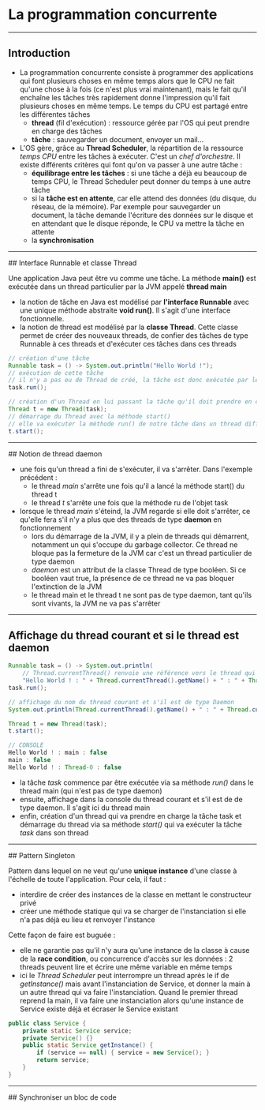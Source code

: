 # La programmation concurrente

----

## Introduction

- La programmation concurrente consiste à programmer des applications qui font plusieurs choses en même temps alors que le CPU ne fait qu'une chose à la fois (ce n'est plus vrai maintenant), mais le fait qu'il enchaîne les tâches très rapidement donne l'impression qu'il fait plusieurs choses en même temps. Le temps du CPU est partagé entre les différentes tâches
    - **thread** (fil d'exécution) : ressource gérée par l'OS qui peut prendre en charge des tâches
    - **tâche** : sauvegarder un document, envoyer un mail...
- L'OS gère, grâce au **Thread Scheduler**, la répartition de la ressource *temps CPU* entre les tâches à exécuter. C'est un *chef d'orchestre*. Il existe différents critères qui font qu'on va passer à une autre tâche :
    - **équilibrage entre les tâches** : si une tâche a déjà eu beaucoup de temps CPU, le Thread Scheduler peut donner du temps à une autre tâche
    - si la **tâche est en attente**, car elle attend des données (du disque, du réseau, de la mémoire). Par exemple pour sauvegarder un document, la tâche demande l'écriture des données sur le disque et en attendant que le disque réponde, le CPU va mettre la tâche en attente
    - la **synchronisation**

----

## Interface Runnable et classe Thread

Une application Java peut être vu comme une tâche. La méthode **main()** est exécutée dans un thread particulier par la JVM appelé **thread main**
- la notion de tâche en Java est modélisé par **l'interface Runnable** avec une unique méthode abstraite **void run()**. Il s'agit d'une interface fonctionnelle.
- la notion de thread est modélisé par la **classe Thread**. Cette classe permet de créer des nouveaux threads, de confier des tâches de type Runnable à ces threads et d'exécuter ces tâches dans ces threads

```java
// création d'une tâche
Runnable task = () -> System.out.println("Hello World !");
// exécution de cette tâche
// il n'y a pas eu de Thread de créé, la tâche est donc exécutée par le thread courant, ici le thread main
task.run();

// création d'un Thread en lui passant la tâche qu'il doit prendre en charge
Thread t = new Thread(task);
// démarrage du Thread avec la méthode start()
// elle va exécuter la méthode run() de notre tâche dans un thread différent
t.start();
```

----

## Notion de thread daemon

- une fois qu'un thread a fini de s'exécuter, il va s'arrêter. Dans l'exemple précédent :
    - le thread *main* s'arrête une fois qu'il a lancé la méthode start() du thread t
    - le thread *t* s'arrête une fois que la méthode ru de l'objet task
- lorsque le thread *main* s'éteind, la JVM regarde si elle doit s'arrêter, ce qu'elle fera s'il n'y a plus que des threads de type **daemon** en fonctionnement
    - lors du démarrage de la JVM, il y a plein de threads qui démarrent, notamment un qui s'occupe du garbage collector. Ce thread ne bloque pas la fermeture de la JVM car c'est un thread particulier de type daemon
    - *daemon* est un attribut de la classe Thread de type booléen. Si ce booléen vaut true, la présence de ce thread ne va pas bloquer l'extinction de la JVM
    - le thread main et le thread t ne sont pas de type daemon, tant qu'ils sont vivants, la JVM ne va pas s'arrêter

----

## Affichage du thread courant et si le thread est daemon

```java
Runnable task = () -> System.out.println(
    // Thread.currentThread() renvoie une référence vers le thread qui est en train d'exécuter la tâche
    "Hello World ! : " + Thread.currentThread().getName() + " : " + Thread.currentThread().isDaemon());
task.run();

// affichage du nom du thread courant et s'il est de type Daemon
System.out.println(Thread.currentThread().getName() + " : " + Thread.currentThread().isDaemon());

Thread t = new Thread(task);
t.start();

// CONSOLE
Hello World ! : main : false
main : false
Hello World ! : Thread-0 : false
```

- la tâche *task* commence par être exécutée via sa méthode *run()* dans le thread main (qui n'est pas de type daemon)
- ensuite, affichage dans la console du thread courant et s'il est de de type daemon. Il s'agit ici du thread main
- enfin, création d'un thread qui va prendre en charge la tâche task et démarrage du thread via sa méthode *start()* qui va exécuter la tâche *task* dans son thread

----

## Pattern Singleton

Pattern dans lequel on ne veut qu'une **unique instance** d'une classe à l'échelle de toute l'application. Pour cela, il faut :
- interdire de créer des instances de la classe en mettant le constructeur privé
- créer une méthode statique qui va se charger de l'instanciation si elle n'a pas déjà eu lieu et renvoyer l'instance

Cette façon de faire est buguée :
- elle ne garantie pas qu'il n'y aura qu'une instance de la classe à cause de la **race condition**, ou concurrence d'accès sur les données : 2 threads peuvent lire et écrire une même variable en même temps
- ici le *Thread Scheduler* peut interrompre un thread après le if de *getInstance()* mais avant l'instanciation de Service, et donner la main à un autre thread qui va faire l'instanciation. Quand le premier thread reprend la main, il va faire une instanciation alors qu'une instance de Service existe déjà et écraser le Service existant

```java
public class Service {
    private static Service service;
    private Service() {}
    public static Service getInstance() {
        if (service == null) { service = new Service(); }
        return service;
    }
}
```

----

## Synchroniser un bloc de code

